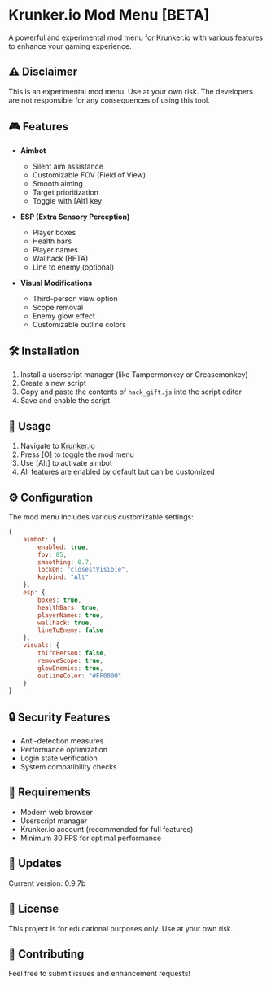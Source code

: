 # Krunker.io Mod Menu [BETA]

A powerful and experimental mod menu for Krunker.io with various features to enhance your gaming experience.

## ⚠️ Disclaimer

This is an experimental mod menu. Use at your own risk. The developers are not responsible for any consequences of using this tool.

## 🎮 Features

- **Aimbot**
  - Silent aim assistance
  - Customizable FOV (Field of View)
  - Smooth aiming
  - Target prioritization
  - Toggle with [Alt] key

- **ESP (Extra Sensory Perception)**
  - Player boxes
  - Health bars
  - Player names
  - Wallhack (BETA)
  - Line to enemy (optional)

- **Visual Modifications**
  - Third-person view option
  - Scope removal
  - Enemy glow effect
  - Customizable outline colors

## 🛠️ Installation

1. Install a userscript manager (like Tampermonkey or Greasemonkey)
2. Create a new script
3. Copy and paste the contents of `hack_gift.js` into the script editor
4. Save and enable the script

## 🎯 Usage

1. Navigate to [Krunker.io](https://krunker.io)
2. Press [O] to toggle the mod menu
3. Use [Alt] to activate aimbot
4. All features are enabled by default but can be customized

## ⚙️ Configuration

The mod menu includes various customizable settings:

```javascript
{
    aimbot: {
        enabled: true,
        fov: 85,
        smoothing: 0.7,
        lockOn: "closestVisible",
        keybind: "Alt"
    },
    esp: {
        boxes: true,
        healthBars: true,
        playerNames: true,
        wallhack: true,
        lineToEnemy: false
    },
    visuals: {
        thirdPerson: false,
        removeScope: true,
        glowEnemies: true,
        outlineColor: "#FF0000"
    }
}
```

## 🔒 Security Features

- Anti-detection measures
- Performance optimization
- Login state verification
- System compatibility checks

## 📝 Requirements

- Modern web browser
- Userscript manager
- Krunker.io account (recommended for full features)
- Minimum 30 FPS for optimal performance

## 🔄 Updates

Current version: 0.9.7b

## 📜 License

This project is for educational purposes only. Use at your own risk.

## 🤝 Contributing

Feel free to submit issues and enhancement requests!
